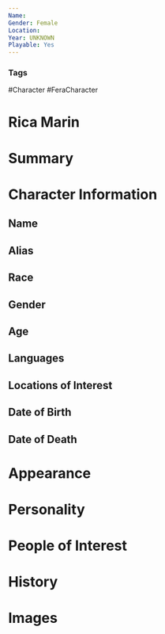 ```yaml
---
Name: 
Gender: Female
Location: 
Year: UNKNOWN
Playable: Yes
---
```


### Tags
#Character #FeraCharacter 

# Rica Marin


# Summary


# Character Information

## Name

## Alias

## Race

## Gender

## Age

## Languages

## Locations of Interest

## Date of Birth

## Date of Death

# Appearance

# Personality

# People of Interest

# History

# Images
